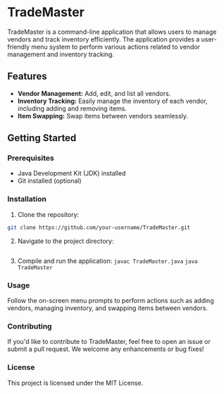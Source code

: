 # TradeMaster

TradeMaster is a command-line application that allows users to manage vendors and track inventory efficiently. The application provides a user-friendly menu system to perform various actions related to vendor management and inventory tracking.

## Features

- **Vendor Management:** Add, edit, and list all vendors.
- **Inventory Tracking:** Easily manage the inventory of each vendor, including adding and removing items.
- **Item Swapping:** Swap items between vendors seamlessly.

## Getting Started

### Prerequisites

- Java Development Kit (JDK) installed
- Git installed (optional)

### Installation

1. Clone the repository:

```bash
git clone https://github.com/your-username/TradeMaster.git
```

2. Navigate to the project directory:
```cd TradeMaster
```

3. Compile and run the application:
```javac TradeMaster.java```
```java TradeMaster```

### Usage
Follow the on-screen menu prompts to perform actions such as adding vendors, managing inventory, and swapping items between vendors.


### Contributing
If you'd like to contribute to TradeMaster, feel free to open an issue or submit a pull request. We welcome any enhancements or bug fixes!


### License
This project is licensed under the MIT License.